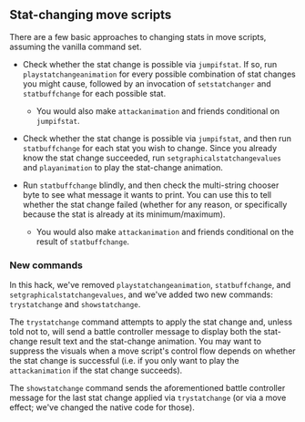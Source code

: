 
## Stat-changing move scripts

There are a few basic approaches to changing stats in move scripts, assuming the vanilla command set.

* Check whether the stat change is possible via `jumpifstat`. If so, run `playstatchangeanimation` for every possible combination of stat changes you might cause, followed by an invocation of `setstatchanger` and `statbuffchange` for each possible stat.

  * You would also make `attackanimation` and friends conditional on `jumpifstat`.

* Check whether the stat change is possible via `jumpifstat`, and then run `statbuffchange` for each stat you wish to change. Since you already know the stat change succeeded, run `setgraphicalstatchangevalues` and `playanimation` to play the stat-change animation.

* Run `statbuffchange` blindly, and then check the multi-string chooser byte to see what message it wants to print. You can use this to tell whether the stat change failed (whether for any reason, or specifically because the stat is already at its minimum/maximum).

  * You would also make `attackanimation` and friends conditional on the result of `statbuffchange`.

### New commands

In this hack, we've removed `playstatchangeanimation`, `statbuffchange`, and `setgraphicalstatchangevalues`, and we've added two new commands: `trystatchange` and `showstatchange`.

The `trystatchange` command attempts to apply the stat change and, unless told not to, will send a battle controller message to display both the stat-change result text and the stat-change animation. You may want to suppress the visuals when a move script's control flow depends on whether the stat change is successful (i.e. if you only want to play the `attackanimation` if the stat change succeeds).

The `showstatchange` command sends the aforementioned battle controller message for the last stat change applied via `trystatchange` (or via a move effect; we've changed the native code for those).